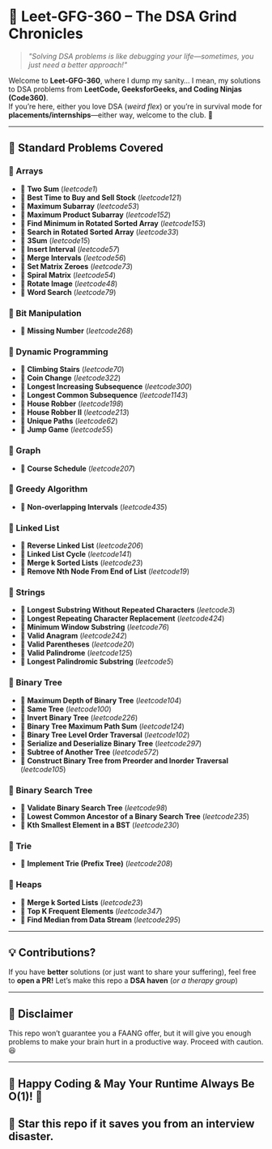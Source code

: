 # 🚀 Leet-GFG-360 – The DSA Grind Chronicles  

> *"Solving DSA problems is like debugging your life—sometimes, you just need a better approach!"*  

Welcome to **Leet-GFG-360**, where I dump my sanity… I mean, my solutions to DSA problems from **LeetCode, GeeksforGeeks, and Coding Ninjas (Code360)**.  
If you’re here, either you love DSA (*weird flex*) or you’re in survival mode for **placements/internships**—either way, welcome to the club. 🎉  

---

## 📌 Standard Problems Covered  

### 📍 Arrays
- 🔹 **Two Sum** (*leetcode1*)
- 🔹 **Best Time to Buy and Sell Stock** (*leetcode121*)
- 🔹 **Maximum Subarray** (*leetcode53*)
- 🔹 **Maximum Product Subarray** (*leetcode152*)
- 🔹 **Find Minimum in Rotated Sorted Array** (*leetcode153*)
- 🔹 **Search in Rotated Sorted Array** (*leetcode33*)
- 🔹 **3Sum** (*leetcode15*)
- 🔹 **Insert Interval** (*leetcode57*)
- 🔹 **Merge Intervals** (*leetcode56*)
- 🔹 **Set Matrix Zeroes** (*leetcode73*)
- 🔹 **Spiral Matrix** (*leetcode54*)
- 🔹 **Rotate Image** (*leetcode48*)
- 🔹 **Word Search** (*leetcode79*)

### 📍 Bit Manipulation 
- 🔹 **Missing Number** (*leetcode268*)

### 📍 Dynamic Programming
- 🔹 **Climbing Stairs** (*leetcode70*)
- 🔹 **Coin Change** (*leetcode322*)
- 🔹 **Longest Increasing Subsequence** (*leetcode300*)
- 🔹 **Longest Common Subsequence** (*leetcode1143*)
- 🔹 **House Robber** (*leetcode198*)
- 🔹 **House Robber II** (*leetcode213*)
- 🔹 **Unique Paths** (*leetcode62*)
- 🔹 **Jump Game** (*leetcode55*)

### 📍 Graph
- 🔹 **Course Schedule** (*leetcode207*)

### 📍 Greedy Algorithm
- 🔹 **Non-overlapping Intervals** (*leetcode435*)

### 📍 Linked List
- 🔹 **Reverse Linked List** (*leetcode206*)
- 🔹 **Linked List Cycle** (*leetcode141*)
- 🔹 **Merge k Sorted Lists** (*leetcode23*)
- 🔹 **Remove Nth Node From End of List** (*leetcode19*)

### 📍 Strings
- 🔹 **Longest Substring Without Repeated Characters** (*leetcode3*)
- 🔹 **Longest Repeating Character Replacement** (*leetcode424*)
- 🔹 **Minimum Window Substring** (*leetcode76*)
- 🔹 **Valid Anagram** (*leetcode242*)
- 🔹 **Valid Parentheses** (*leetcode20*)
- 🔹 **Valid Palindrome** (*leetcode125*)
- 🔹 **Longest Palindromic Substring** (*leetcode5*)

### 📍 Binary Tree
- 🔹 **Maximum Depth of Binary Tree** (*leetcode104*)
- 🔹 **Same Tree** (*leetcode100*)
- 🔹 **Invert Binary Tree** (*leetcode226*)
- 🔹 **Binary Tree Maximum Path Sum** (*leetcode124*)
- 🔹 **Binary Tree Level Order Traversal** (*leetcode102*)
- 🔹 **Serialize and Deserialize Binary Tree** (*leetcode297*)
- 🔹 **Subtree of Another Tree** (*leetcode572*)
- 🔹 **Construct Binary Tree from Preorder and Inorder Traversal** (*leetcode105*)

### 📍 Binary Search Tree
- 🔹 **Validate Binary Search Tree** (*leetcode98*)
- 🔹 **Lowest Common Ancestor of a Binary Search Tree** (*leetcode235*)
- 🔹 **Kth Smallest Element in a BST** (*leetcode230*)

### 📍 Trie
- 🔹 **Implement Trie (Prefix Tree)** (*leetcode208*)

### 📍 Heaps
- 🔹 **Merge k Sorted Lists** (*leetcode23*)
- 🔹 **Top K Frequent Elements** (*leetcode347*)
- 🔹 **Find Median from Data Stream** (*leetcode295*)

---

## 💡 Contributions?

If you have **better** solutions (or just want to share your suffering), feel free to **open a PR!**
Let’s make this repo a **DSA haven** (*or a therapy group*)

---

## 📢 Disclaimer
This repo won’t guarantee you a FAANG offer, but it will give you enough problems to make your brain hurt in a productive way. Proceed with caution. 😆

---

## 🌟 Happy Coding & May Your Runtime Always Be O(1)! 🚀
## 🌟 Star this repo if it saves you from an interview disaster.
